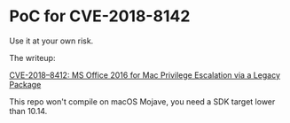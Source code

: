 # PoC for CVE-2018-8142

Use it at your own risk.

The writeup:

[CVE-2018–8412: MS Office 2016 for Mac Privilege Escalation via a Legacy Package](https://medium.com/0xcc/cve-2018-8412-ms-office-2016-for-mac-privilege-escalation-via-a-legacy-package-7fccdbf71d9b)

This repo won't compile on macOS Mojave, you need a SDK target lower than 10.14.
